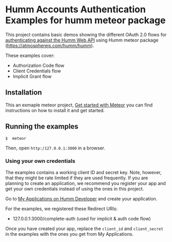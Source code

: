 # Humm Accounts Authentication Examples for humm meteor package 

This project contains basic demos showing the different OAuth 2.0 flows for [authenticating against the Humm Web API](http://developers.myhumm.com/web/auth-guide) using Humm meteor package (https://atmospherejs.com/humm/humm).

These examples cover:

* Authorization Code flow
* Client Credentials flow
* Implicit Grant flow

## Installation

This an exmaple meteor project, [Get started with Meteor](https://www.meteor.com/install) you can find instructions on how to install it and get started. 

## Running the examples

    $  meteor

Then, open `http:/127.0.0.1:3000` in a browser.

### Using your own credentials
The examples contains a working client ID and secret key. Note, however, that they might be rate limited if they are used frequently. If you are planning to create an application, we recommend you register your app and get your own credentials instead of using the ones in this project.

Go to [My Applications on Humm Developer](http://accounts.livingindietv.com/apps) and create your application.

For the examples, we registered these Redirect URIs:

* 127.0.0.1:3000/complete-auth (used for implicit & auth code flow)

Once you have created your app, replace the `client_id` and `client_secret` in the examples with the ones you get from My Applications.
